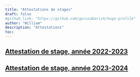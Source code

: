 ```yaml
---
title: "Attestations de stages"
draft: false
#github_link: "https://github.com/gurusabarish/hugo-profile"
author: "William"
description: "Attestations"
toc: 
---
```


## [Attestation de stage, année 2022-2023](Attestation1.pdf)

## [Attestation de stage, année 2023-2024](Attestation2.pdf)
